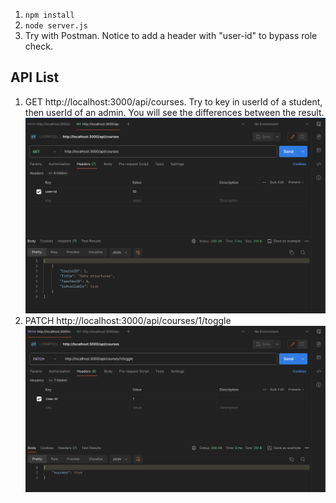 1. `npm install`
2. `node server.js`
3. Try with Postman. Notice to add a header with "user-id" to bypass role check.

## API List
1. GET http://localhost:3000/api/courses. Try to key in userId of a student, then userId of an admin. You
will see the differences between the result.
![alt text](image_2.png "GET /course")
2. PATCH http://localhost:3000/api/courses/1/toggle
![alt text](image_1.png "PATCH /courses/:id/toggle")